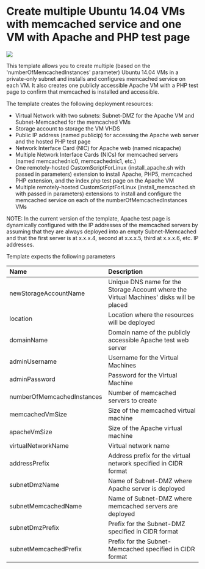 # Create multiple Ubuntu 14.04 VMs with memcached service and one VM with Apache and PHP test page

<a href="https://azuredeploy.net/" target="_blank">
    <img src="http://azuredeploy.net/deploybutton.png"/>
</a>

This template allows you to create multiple (based on the 'numberOfMemcachedInstances' parameter) Ubuntu 14.04 VMs in a private-only subnet and installs and configures memcached service on each VM. It also creates one publicly accessible Apache VM with a PHP test page to confirm that memcached is installed and accessible.

The template creates the following deployment resources:
* Virtual Network with two subnets: Subnet-DMZ for the Apache VM and Subnet-Memcached for the memcached VMs
* Storage account to storage the VM VHDS
* Public IP address (named publicip) for accessing the Apache web server and the hosted PHP test page
* Network Interface Card (NIC) for Apache web (named nicapache)
* Multiple Network Interface Cards (NICs) for memcached servers (named memcachednic0, memcachednic1, etc.)
* One remotely-hosted CustomScriptForLinux (install_apache.sh with passed in parameters) extension to install Apache, PHP5, memcached PHP extension, and the index.php test page on the Apache VM
* Multiple remotely-hosted CustomScriptForLinux (install_memcached.sh with passed in parameters) extensions to install and configure the memcached service on each of the numberOfMemcachedInstances VMs

NOTE: In the current version of the template, Apache test page is dynamically configured with the IP addresses of the memcached servers by assuming that they are always deployed into an empty Subnet-Memcached and that the first server is at x.x.x.4, second at x.x.x.5, third at x.x.x.6, etc. IP addresses.

Template expects the following parameters

| Name   | Description    |
|:--- |:---|
| newStorageAccountName  | Unique DNS name for the Storage Account where the Virtual Machines' disks will be placed |
| location | Location where the resources will be deployed |
| domainName | Domain name of the publicly accessible Apache test web server |
| adminUsername  | Username for the Virtual Machines  |
| adminPassword  | Password for the Virtual Machine  |
| numberOfMemcachedInstances  | Number of memcached servers to create |
| memcachedVmSize | Size of the memcached virtual machine |
| apacheVmSize | Size of the Apache virtual machine |
| virtualNetworkName | Virtual network name |
| addressPrefix | Address prefix for the virtual network specified in CIDR format |
| subnetDmzName | Name of Subnet-DMZ where Apache server is deployed |
| subnetMemcachedName | Name of Subnet-DMZ where memcached servers are deployed |
| subnetDmzPrefix | Prefix for the Subnet-DMZ specified in CIDR format |
| subnetMemcachedPrefix | Prefix for the Subnet-Memcached specified in CIDR format |
